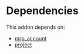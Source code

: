 # Dependencies

This addon depends on:

- [mrp_account](../../../../../oca-ocb-accounting/odoo-bringout-oca-ocb-mrp_account)
- [project](../../../../odoo-bringout-oca-ocb-project)
